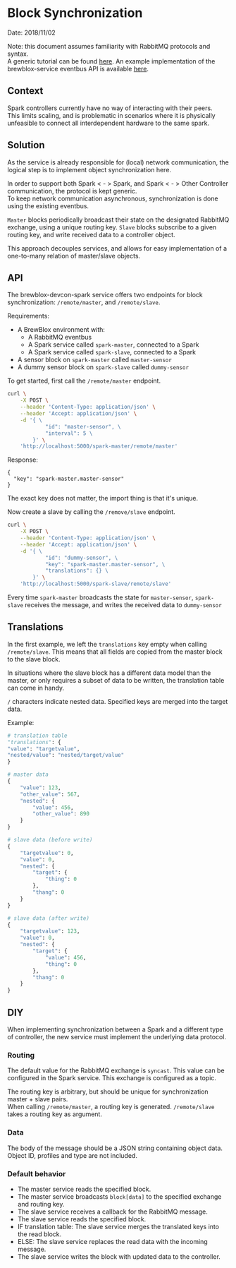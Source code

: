 # Block Synchronization
Date: 2018/11/02

Note: this document assumes familiarity with RabbitMQ protocols and syntax. <br>
A generic tutorial can be found [here][rabbitmq-tutorial]. An example implementation of the brewblox-service eventbus API is available [here][boilerplate-main].

## Context

Spark controllers currently have no way of interacting with their peers. <br>
This limits scaling, and is problematic in scenarios where it is physically unfeasible to connect all interdependent hardware to the same spark.

## Solution

As the service is already responsible for (local) network communication, the logical step is to implement object synchronization here.

In order to support both Spark < - > Spark, and Spark < - > Other Controller communication, the protocol is kept generic. <br>
To keep network communication asynchronous, synchronization is done using the existing eventbus.

`Master` blocks periodically broadcast their state on the designated RabbitMQ exchange, using a unique routing key.
`Slave` blocks subscribe to a given routing key, and write received data to a controller object.

<PlantUml src="block_synchronization.puml" title="Block Synchronization"/>

This approach decouples services, and allows for easy implementation of a one-to-many relation of master/slave objects.

## API

The brewblox-devcon-spark service offers two endpoints for block synchronization: `/remote/master`, and `/remote/slave`.

Requirements:
- A BrewBlox environment with:
    - A RabbitMQ eventbus
    - A Spark service called `spark-master`, connected to a Spark
    - A Spark service called `spark-slave`, connected to a Spark
- A sensor block on `spark-master` called `master-sensor`
- A dummy sensor block on `spark-slave` called `dummy-sensor`


To get started, first call the `/remote/master` endpoint.

```bash
curl \
    -X POST \
    --header 'Content-Type: application/json' \
    --header 'Accept: application/json' \
    -d '{ \ 
            "id": "master-sensor", \ 
            "interval": 5 \ 
        }' \
    'http://localhost:5000/spark-master/remote/master'
```

Response: 
```
{
  "key": "spark-master.master-sensor"
}
```

The exact key does not matter, the import thing is that it's unique.

Now create a slave by calling the `/remove/slave` endpoint.

```bash
curl \
    -X POST \
    --header 'Content-Type: application/json' \
    --header 'Accept: application/json' \
    -d '{ \ 
            "id": "dummy-sensor", \ 
            "key": "spark-master.master-sensor", \ 
            "translations": {} \ 
        }' \
    'http://localhost:5000/spark-slave/remote/slave'
```

Every time `spark-master` broadcasts the state for `master-sensor`, `spark-slave` receives the message, and writes the received data to `dummy-sensor`

## Translations

In the first example, we left the `translations` key empty when calling `/remote/slave`. This means that all fields are copied from the master block to the slave block.

In situations where the slave block has a different data model than the master, or only requires a subset of data to be written, the translation table can come in handy.

`/` characters indicate nested data. Specified keys are merged into the target data.

Example:
```python
# translation table
"translations": {
"value": "targetvalue",
"nested/value": "nested/target/value"
}

# master data
{
    "value": 123,
    "other_value": 567,
    "nested": {
        "value": 456,
        "other_value": 890
    }
}

# slave data (before write)
{
    "targetvalue": 0,
    "value": 0,
    "nested": {
        "target": {
            "thing": 0
        },
        "thang": 0
    }
}

# slave data (after write)
{
    "targetvalue": 123,
    "value": 0,
    "nested": {
        "target": {
            "value": 456,
            "thing": 0
        },
        "thang": 0
    }
}
```

## DIY

When implementing synchronization between a Spark and a different type of controller, the new service must implement the underlying data protocol.

### Routing

The default value for the RabbitMQ exchange is `syncast`. This value can be configured in the Spark service. This exchange is configured as a topic.

The routing key is arbitrary, but should be unique for synchronization master + slave pairs. <br>
When calling `/remote/master`, a routing key is generated. `/remote/slave` takes a routing key as argument.

### Data

The body of the message should be a JSON string containing object data. Object ID, profiles and type are not included.

### Default behavior

- The master service reads the specified block.
- The master service broadcasts `block[data]` to the specified exchange and routing key.
- The slave service receives a callback for the RabbitMQ message.
- The slave service reads the specified block.
- IF translation table: The slave service merges the translated keys into the read block.
- ELSE: The slave service replaces the read data with the incoming message.
- The slave service writes the block with updated data to the controller.


[rabbitmq-tutorial]: https://www.rabbitmq.com/tutorials/tutorial-three-python.html
[boilerplate-main]: https://github.com/BrewBlox/brewblox-boilerplate/blob/develop/YOUR_PACKAGE/__main__.py
